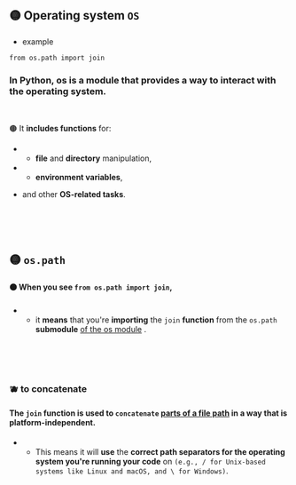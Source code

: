 ## 🟡 Operating system `OS`

- example

`from os.path import join`

### In Python, os is a module that provides a way to interact with the operating system.

<br>

🟤 It **includes functions** for:

- - **file** and **directory** manipulation,

- -  **environment variables**,

- and other **OS-related tasks**.

<br>
<br>

<br>

## 🟡 `os.path`

#### 🟠 When you see `from os.path import join`,

- - it **means** that you're **importing** the `join` **function** from the `os.path` **submodule**  <u>of the os module</u> .

<br>
<br>
<br>

### 🫐 to concatenate

#### The `join` function is used to `concatenate` <u>parts of a file path</u>  in a way that is platform-independent.

- - This means it will **use** the **correct path separators for the operating system you're running your code** on `(e.g., / for Unix-based systems like Linux and macOS, and \ for Windows)`.

<br>
